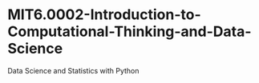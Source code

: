 # MIT6.0002-Introduction-to-Computational-Thinking-and-Data-Science
Data Science and Statistics with Python

